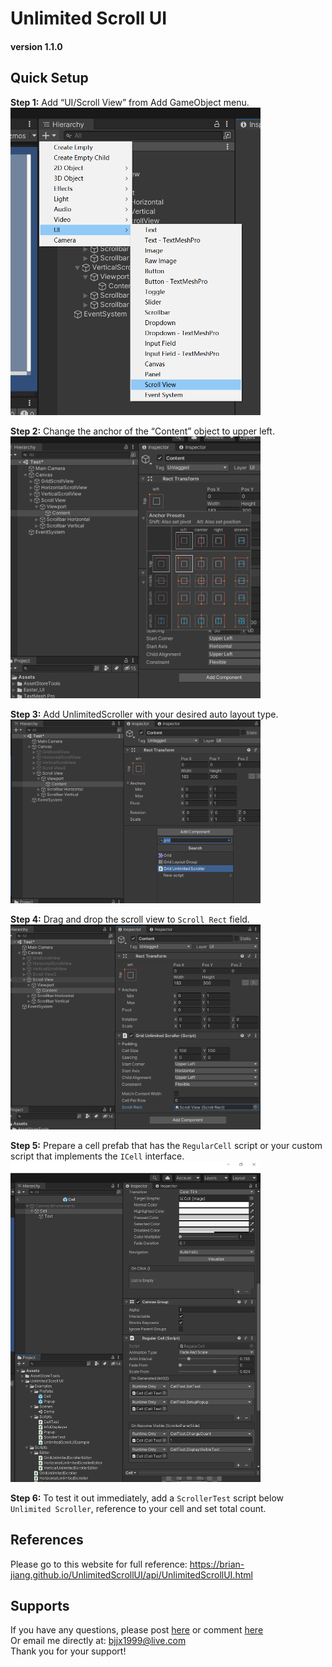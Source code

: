 # Unlimited Scroll UI
#### version 1.1.0

## Quick Setup
**Step 1:** Add “UI/Scroll View” from Add GameObject menu.  
<img src="../images/1.png" width=400>

**Step 2:** Change the anchor of the “Content” object to upper left.  
<img src="../images/2.png" width=400>

**Step 3:** Add UnlimitedScroller with your desired auto layout type.  
<img src="../images/3.png" width=400>

**Step 4:** Drag and drop the scroll view to `Scroll Rect` field.  
<img src="../images/4.png" width=400>

**Step 5:** Prepare a cell prefab that has the `RegularCell` script or your custom script that implements the `ICell` interface.  
<img src="../images/5.png" width=400>

**Step 6:** To test it out immediately, add a `ScrollerTest` script below `Unlimited Scroller`, reference to your cell and set total count.


## References
Please go to this website for full reference: https://brian-jiang.github.io/UnlimitedScrollUI/api/UnlimitedScrollUI.html

## Supports
If you have any questions, please post [here](https://github.com/Brian-Jiang/UnlimitedScrollUI)
or comment [here](http://u3d.as/2z2a)  
Or email me directly at: [bjjx1999@live.com](mailto:bjjx1999@live.com)  
Thank you for your support!
